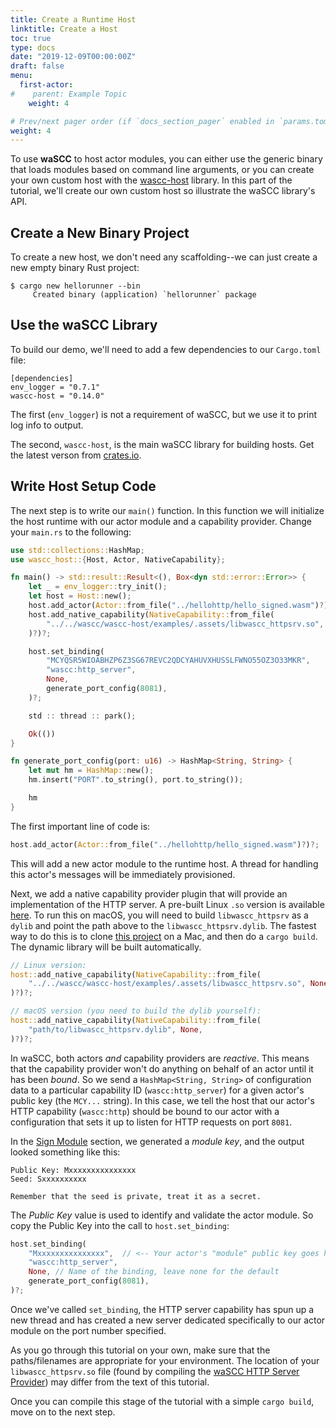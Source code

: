```yaml
---
title: Create a Runtime Host
linktitle: Create a Host
toc: true
type: docs
date: "2019-12-09T00:00:00Z"
draft: false
menu:
  first-actor:
#    parent: Example Topic
    weight: 4

# Prev/next pager order (if `docs_section_pager` enabled in `params.toml`)
weight: 4
---
```


To use **waSCC** to host actor modules, you can either use the generic binary that loads modules based on command line arguments, or you can create your own custom host with the [wascc-host](https://github.com/wascc/wascc-host) library. In this part of the tutorial, we'll create our own custom host so illustrate the waSCC library's API. 

## Create a New Binary Project
To create a new host, we don't need any scaffolding--we can just create a new empty binary Rust project:

```shell
$ cargo new hellorunner --bin
     Created binary (application) `hellorunner` package
```

## Use the waSCC Library
To build our demo, we'll need to add a few dependencies to our `Cargo.toml` file:

```
[dependencies]
env_logger = "0.7.1"
wascc-host = "0.14.0"
```

The first (`env_logger`) is not a requirement of waSCC, but we use it to print log info to output.

The second, `wascc-host`, is the main waSCC library for building hosts. Get the latest verson from [crates.io](https://crates.io/crates/wascc-host).

## Write Host Setup Code

The next step is to write our `main()` function. In this function we will initialize the host runtime with our actor module and a capability provider. Change your `main.rs` to the following:

```rust
use std::collections::HashMap;
use wascc_host::{Host, Actor, NativeCapability};

fn main() -> std::result::Result<(), Box<dyn std::error::Error>> {
    let _ = env_logger::try_init();
    let host = Host::new();
    host.add_actor(Actor::from_file("../hellohttp/hello_signed.wasm")?)?;
    host.add_native_capability(NativeCapability::from_file(
        "../../wascc/wascc-host/examples/.assets/libwascc_httpsrv.so", None,
    )?)?;

    host.set_binding(
        "MCYQSR5WIOABHZP6Z3SG67REVC2QDCYAHUVXHUSSLFWNO55OZ3O33MKR",
        "wascc:http_server",
        None,
        generate_port_config(8081),
    )?;

    std :: thread :: park();

    Ok(())
}

fn generate_port_config(port: u16) -> HashMap<String, String> {
    let mut hm = HashMap::new();
    hm.insert("PORT".to_string(), port.to_string());

    hm
}
```

The first important line of code is:

```rust
host.add_actor(Actor::from_file("../hellohttp/hello_signed.wasm")?)?;
```

This will add a new actor module to the runtime host. A thread for handling this actor's messages will be immediately provisioned.

Next, we add a native capability provider plugin that will provide an implementation of the HTTP server. A pre-built Linux `.so` version is available [here](https://github.com/wascc/wascc-host/tree/master/examples/.assets). To run this on macOS, you will need to build `libwascc_httpsrv` as a `dylib` and point the path above to the `libwascc_httpsrv.dylib`. The fastest way to do this is to clone [this project](https://github.com/wascc/http-server-provider) on a Mac, and then do a `cargo build`. The dynamic library will be built automatically.

```rust
// Linux version:
host::add_native_capability(NativeCapability::from_file(
    "../../wascc/wascc-host/examples/.assets/libwascc_httpsrv.so", None,
)?)?;

// macOS version (you need to build the dylib yourself):
host::add_native_capability(NativeCapability::from_file(
    "path/to/libwascc_httpsrv.dylib", None,
)?)?;
```

In waSCC, both actors _and_ capability providers are _reactive_. This means that the capability provider won't do anything on behalf of an actor until it has been _bound_. So we send a `HashMap<String, String>` of configuration data to a particular capability ID (`wascc:http_server`) for a given actor's public key (the `MCY...` string). In this case, we tell the host that our actor's HTTP capability (`wascc:http`) should be bound to our actor with a configuration that sets it up to listen for HTTP requests on port `8081`.

In the [Sign Module](sign_module.md) section, we generated a _module key_, and the output looked something like this:

```
Public Key: Mxxxxxxxxxxxxxxx
Seed: Sxxxxxxxxxx

Remember that the seed is private, treat it as a secret.
```

The _Public Key_ value is used to identify and validate the actor module. So copy the Public Key into the call to `host.set_binding`:

```rust
host.set_binding(
    "Mxxxxxxxxxxxxxxx",  // <-- Your actor's "module" public key goes here
    "wascc:http_server",
    None, // Name of the binding, leave none for the default
    generate_port_config(8081),
)?;
```

Once we've called `set_binding`, the HTTP server capability has spun up a new thread and has created a new server dedicated specifically to our actor module on the port number specified.

As you go through this tutorial on your own, make sure that the paths/filenames are appropriate for your environment. The location of your `libwascc_httpsrv.so` file (found by compiling the [waSCC HTTP Server Provider](https://github.com/wascc/http-server-provider)) may differ from the text of this tutorial.

Once you can compile this stage of the tutorial with a simple `cargo build`, move on to the next step.
